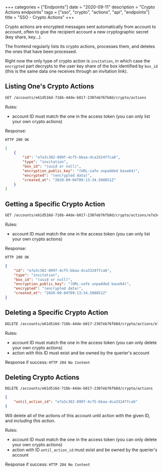 +++
categories = ["Endpoints"]
date = "2020-09-11"
description = "Crypto Actions endpoints"
tags = ["sso", "crypto", "actions", "api", "endpoints"]
title = "SSO - Crypto Actions"
+++

Crypto actions are encrypted messages sent automatically from account to account,
often to give the recipient account a new cryptographic secret (key share, key...).

The frontend regularly lists its crypto actions,
processes them, and deletes the ones that have been processed.

Right now the only type of crypto action is `invitation`,
in which case the `encrypted` part decrypts to
the user key share of the box identified by `box_id`
(this is the same data one receives through an invitation link).

## Listing One's Crypto Actions

```bash
GET /accounts/e61d516d-716b-44de-b017-2307eb76fb8d/crypto/actions
```

Rules:

- account ID must match the one in the access token
  (you can only list your own crypto actions)

Response:

```bash
HTTP 200 OK
```
```json
[
    {
        "id": "e7a3c382-899f-4cf5-bbaa-dca3324ffca6",
        "type": "invitation",
        "box_id": "(uuid or null)",
        "encryption_public_key": "(URL-safe unpadded base64)",
        "encrypted": "(encrypted data)",
        "created_at": "2020-09-04T09:13:34.508851Z"
    }
]
```

## Getting a Specific Crypto Action

```bash
GET /accounts/e61d516d-716b-44de-b017-2307eb76fb8d/crypto/actions/e7a3c382-899f-4cf5-bbaa-dca3324ffca6
```

Rules:

- account ID must match the one in the access token
  (you can only list your own crypto actions)

Response:

```bash
HTTP 200 OK
```
```json
{
    "id": "e7a3c382-899f-4cf5-bbaa-dca3324ffca6",
    "type": "invitation",
    "box_id": "(uuid or null)",
    "encryption_public_key": "(URL-safe unpadded base64)",
    "encrypted": "(encrypted data)",
    "created_at": "2020-09-04T09:13:34.508851Z"
}
```

## Deleting a Specific Crypto Action

```bash
DELETE /accounts/e61d516d-716b-44de-b017-2307eb76fb8d/crypto/actions/e7a3c382-899f-4cf5-bbaa-dca3324ffca6
```

Rules:

- account ID must match the one in the access token
  (you can only delete your own crypto actions)
- action with this ID must exist and be owned by the querier's account

Response if success: `HTTP 204 No Content`

## Deleting Crypto Actions

```bash
DELETE /accounts/e61d516d-716b-44de-b017-2307eb76fb8d/crypto/actions
```

```json
{
    "until_action_id": "e7a3c382-899f-4cf5-bbaa-dca3324ffca6"
}
```

Will delete all of the actions of this account
until action with the given ID,
and *including this action*.

Rules:

- account ID must match the one in the access token
  (you can only delete your own crypto actions)
- action with ID `until_action_id` must exist and be owned by the querier's account

Response if success: `HTTP 204 No Content`
